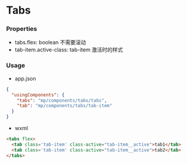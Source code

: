 # Tabs


### Properties

- tabs.flex: boolean 不需要滚动
- tab-item.active-class: tab-item 激活时的样式

### Usage

- app.json
```json
{
  "usingComponents": {
    "tabs": "mp/components/tabs/tabs",
    "tab": "mp/components/tabs/tab-item"
  }
}
```

- wxml
```html
<tabs flex>
  <tab class='tab-item' class-active="tab-item__active">tab1</tab>
  <tab class='tab-item' class-active="tab-item__active">tab2</tab>
</tabs>
```
